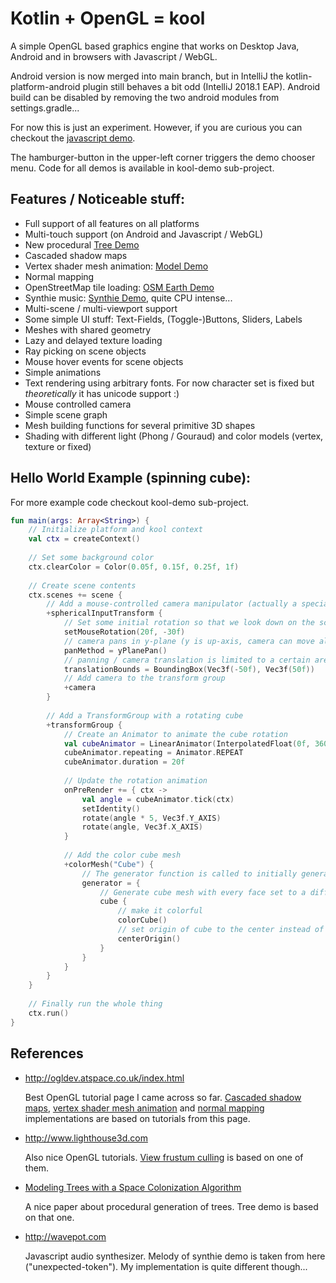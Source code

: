 # Kotlin + OpenGL = kool

A simple OpenGL based graphics engine that works on Desktop Java, Android and
in browsers with Javascript / WebGL.

Android version is now merged into main branch, but in IntelliJ the kotlin-platform-android plugin still
behaves a bit odd (IntelliJ 2018.1 EAP).
Android build can be disabled by removing the two android modules from settings.gradle...

For now this is just an experiment. However, if you are curious
you can checkout the [javascript demo](https://fabmax.github.io/kool/kool-js/?demo=modelDemo).

The hamburger-button in the upper-left corner triggers the demo chooser menu. Code for
all demos is available in kool-demo sub-project. 

## Features / Noticeable stuff:
- Full support of all features on all platforms
- Multi-touch support (on Android and Javascript / WebGL)
- New procedural [Tree Demo](https://fabmax.github.io/kool/kool-js/?demo=treeDemo)
- Cascaded shadow maps
- Vertex shader mesh animation: [Model Demo](https://fabmax.github.io/kool/kool-js/?demo=modelDemo)
- Normal mapping
- OpenStreetMap tile loading: [OSM Earth Demo](https://fabmax.github.io/kool/kool-js/?demo=earthDemo)
- Synthie music: [Synthie Demo](https://fabmax.github.io/kool/kool-js/?demo=synthieDemo), quite CPU intense...
- Multi-scene / multi-viewport support
- Some simple UI stuff: Text-Fields, (Toggle-)Buttons, Sliders, Labels
- Meshes with shared geometry
- Lazy and delayed texture loading
- Ray picking on scene objects
- Mouse hover events for scene objects
- Simple animations 
- Text rendering using arbitrary fonts. For now character set is fixed but *theoretically* it has unicode support :)
- Mouse controlled camera
- Simple scene graph
- Mesh building functions for several primitive 3D shapes
- Shading with different light (Phong / Gouraud) and color models (vertex, texture or fixed)

## Hello World Example (spinning cube):
For more example code checkout kool-demo sub-project.
```kotlin
fun main(args: Array<String>) {
    // Initialize platform and kool context
    val ctx = createContext()
    
    // Set some background color
    ctx.clearColor = Color(0.05f, 0.15f, 0.25f, 1f)
    
    // Create scene contents
    ctx.scenes += scene {
        // Add a mouse-controlled camera manipulator (actually a specialized TransformGroup)
        +sphericalInputTransform {
            // Set some initial rotation so that we look down on the scene
            setMouseRotation(20f, -30f)
            // camera pans in y-plane (y is up-axis, camera can move along x and z axis)
            panMethod = yPlanePan()
            // panning / camera translation is limited to a certain area
            translationBounds = BoundingBox(Vec3f(-50f), Vec3f(50f))
            // Add camera to the transform group
            +camera
        }
    
        // Add a TransformGroup with a rotating cube
        +transformGroup {
            // Create an Animator to animate the cube rotation
            val cubeAnimator = LinearAnimator(InterpolatedFloat(0f, 360f))
            cubeAnimator.repeating = Animator.REPEAT
            cubeAnimator.duration = 20f
    
            // Update the rotation animation
            onPreRender += { ctx ->
                val angle = cubeAnimator.tick(ctx)
                setIdentity()
                rotate(angle * 5, Vec3f.Y_AXIS)
                rotate(angle, Vec3f.X_AXIS)
            }
    
            // Add the color cube mesh
            +colorMesh("Cube") {
                // The generator function is called to initially generate the mesh geometry
                generator = {
                    // Generate cube mesh with every face set to a different color
                    cube {
                        // make it colorful
                        colorCube()
                        // set origin of cube to the center instead of lower left back corner
                        centerOrigin()
                    }
                }
            }
        }
    }
    
    // Finally run the whole thing
    ctx.run()
}
```

## References
- http://ogldev.atspace.co.uk/index.html
  
  Best OpenGL tutorial page I came across so far. [Cascaded shadow maps](http://ogldev.atspace.co.uk/www/tutorial49/tutorial49.html),
  [vertex shader mesh animation](http://ogldev.atspace.co.uk/www/tutorial38/tutorial38.html) and
  [normal mapping](http://ogldev.atspace.co.uk/www/tutorial26/tutorial26.html) implementations are based on tutorials
  from this page.
- http://www.lighthouse3d.com

  Also nice OpenGL tutorials. [View frustum culling](http://www.lighthouse3d.com/tutorials/view-frustum-culling/)
  is based on one of them.
- [Modeling Trees with a Space Colonization Algorithm](http://algorithmicbotany.org/papers/colonization.egwnp2007.large.pdf)
  
  A nice paper about procedural generation of trees. Tree demo is based on that one.
- http://wavepot.com
  
  Javascript audio synthesizer. Melody of synthie demo is taken from here ("unexpected-token"). My implementation is
  quite different though...
